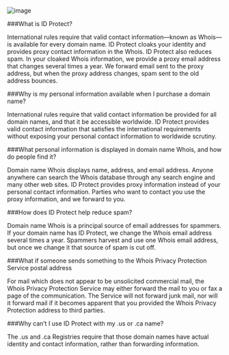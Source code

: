 ![image](http://i.imgur.com/x4aQCAh.png)

###What is ID Protect?

International rules require that valid contact information—known as Whois—is available for every domain name. ID Protect cloaks your identity and provides proxy contact information in the Whois. ID Protect also reduces spam. In your cloaked Whois information, we provide a proxy email address that changes several times a year. We forward email sent to the proxy address, but when the proxy address changes, spam sent to the old address bounces.

###Why is my personal information available when I purchase a domain name?

International rules require that valid contact information be provided for all domain names, and that it be accessible worldwide. ID Protect provides valid contact information that satisfies the international requirements without exposing your personal contact information to worldwide scrutiny.

###What personal information is displayed in domain name Whois, and how do people find it?

Domain name Whois displays name, address, and email address. Anyone anywhere can search the Whois database through any search engine and many other web sites. ID Protect provides proxy information instead of your personal contact information. Parties who want to contact you use the proxy information, and we forward to you.

###How does ID Protect help reduce spam?

Domain name Whois is a principal source of email addresses for spammers. If your domain name has ID Protect, we change the Whois email address several times a year. Spammers harvest and use one Whois email address, but once we change it that source of spam is cut off.

###What if someone sends something to the Whois Privacy Protection Service postal address

For mail which does not appear to be unsolicited commercial mail, the Whois Privacy Protection Service may either forward the mail to you or fax a page of the communication. The Service will not forward junk mail, nor will it forward mail if it becomes apparent that you provided the Whois Privacy Protection address to third parties.

###Why can’t I use ID Protect with my .us or .ca name?

The .us and .ca Registries require that those domain names have actual identity and contact information, rather than forwarding information.

<meta property="st:image" content="http://i.imgur.com/x4aQCAh.png">